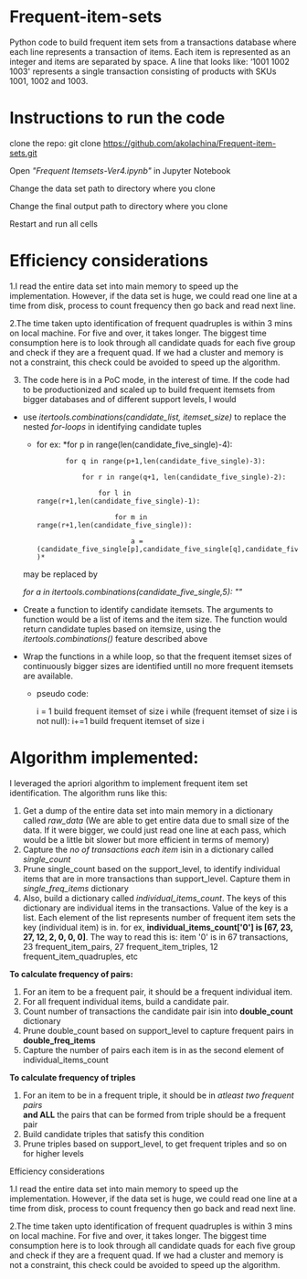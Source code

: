 # Frequent-item-sets
Python code to build frequent item sets from a transactions database where each line represents a transaction of items. Each item is represented as an integer and items are separated by space. A line that looks like: ‘1001 1002 1003' represents a single transaction consisting of products with SKUs 1001, 1002 and 1003.

# Instructions to run the code


clone the repo: git clone https://github.com/akolachina/Frequent-item-sets.git

Open *"Frequent Itemsets-Ver4.ipynb"* in Jupyter Notebook

Change the data set path to directory where you clone

Change the final output path to directory where you clone

Restart and run all cells



# Efficiency considerations

1.I read the entire data set into main memory to speed up the implementation. However, if the data set is huge, we could read one line at a time from disk, process to count frequency then go back and read next line.

2.The time taken upto identification of frequent quadruples is within 3 mins on local machine. For five and over, it takes longer. The biggest time consumption here is to look through all candidate quads for each five group and check if they are a frequent quad. If we had a cluster and memory is not a constraint, this check could be avoided to speed up the algorithm.

3. The code here is in a PoC mode, in the interest of time. If the code had to be productionized and scaled up to build frequent itemsets from bigger databases and of different support levels, I would 
* use *itertools.combinations(candidate_list, itemset_size)* to replace the nested *for-loops* in identifying candidate tuples
   * for ex:
   *for p in range(len(candidate_five_single)-4):
   
                for q in range(p+1,len(candidate_five_single)-3):
                
                    for r in range(q+1, len(candidate_five_single)-2):
                    
                        for l in range(r+1,len(candidate_five_single)-1):
                        
                            for m in range(r+1,len(candidate_five_single)):
                            
                                a = (candidate_five_single[p],candidate_five_single[q],candidate_five_single[r],candidate_five_single[l],candidate_five_single[m] )*
    may be replaced by
    
    *for a in itertools.combinations(candidate_five_single,5): 
        ""*
* Create a function to identify candidate itemsets. The arguments to function would be a list of items and the item size. The function would return candidate tuples based on itemsize, using the *itertools.combinations()* feature described above

* Wrap the functions in a while loop, so that the frequent itemset sizes of continuously bigger sizes are identified untill no more frequent itemsets are available.

  * pseudo code:
     
     i = 1
     build frequent itemset of size i
       while (frequent itemset of size i is not null):
            i+=1
            build frequent itemset of size i
       
     

                                
                                






# Algorithm implemented:

I leveraged the apriori algorithm to implement frequent item set identification. The algorithm runs like this:
1. Get a dump of the entire data set into main memory in a dictionary called *raw_data*
(We are able to get entire data due to small size of the data. If it were bigger, 
 we could just read one line at each pass, which would be a little bit slower 
 but more efficient in terms of memory)
 2. Capture the *no of transactions each item* isin  in a dictionary called  *single_count*
 3. Prune single_count based on the support_level, to identify individual items that are in
 more transactions than support_level. Capture them in *single_freq_items* dictionary
 4. Also, build a dictionary called *individual_items_count*. The keys of this dictionary are individual items in the transactions. Value of the key is a list. Each element of the list represents number of frequent item sets the key (individual item) is in.
 for ex, **individual_items_count['0'] is [67, 23, 27, 12, 2, 0, 0, 0]**. The way to read this is: item '0' is in 67 transactions, 23 frequent_item_pairs, 27 frequent_item_triples, 12 frequent_item_quadruples, etc
 
 **To calculate frequency of pairs:**
 1. For an item to be a frequent pair, it should be a frequent individual item.
 2. For all frequent individual items, build a candidate pair.
 3. Count number of transactions the candidate pair isin into **double_count** dictionary
 4. Prune double_count based on support_level to capture frequent pairs in **double_freq_items**
 5. Capture the number of pairs each item is in as the second element of individual_items_count
 
 **To calculate frequency of triples**
 1. For an item to be in a frequent triple, it should be in *atleast two frequent pairs*   
 **and ALL** the pairs that can be formed from triple should be a frequent pair
 2. Build candidate triples that satisfy this condition
 3. Prune triples based on support_level, to get frequent triples
 and so on for higher levels






































Efficiency considerations

1.I read the entire data set into main memory to speed up the implementation. However, if the data set is huge, we could read one line at a time from disk, process to count frequency then go back and read next line.


2.The time taken upto identification of frequent quadruples is within 3 mins on local machine. For five and over, it takes longer. The biggest time consumption here is to look through all candidate quads for each five group and check if they are a frequent quad. If we had a cluster and memory is not a constraint, this check could be avoided to speed up the algorithm.

